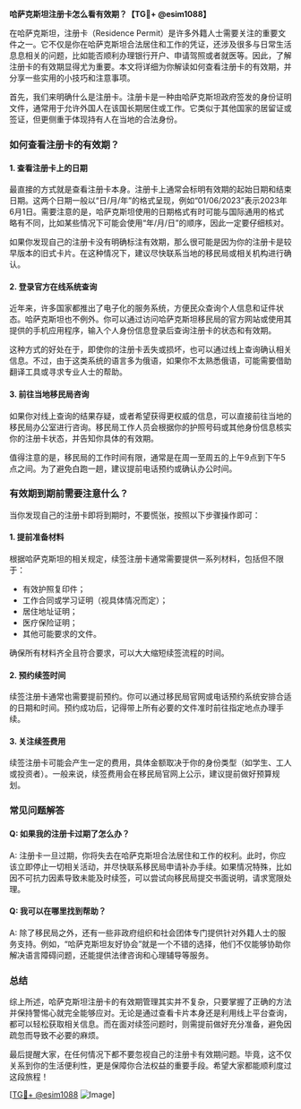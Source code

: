 **哈萨克斯坦注册卡怎么看有效期？【TG💪+ @esim1088】**

在哈萨克斯坦，注册卡（Residence Permit）是许多外籍人士需要关注的重要文件之一。它不仅是你在哈萨克斯坦合法居住和工作的凭证，还涉及很多与日常生活息息相关的问题，比如能否顺利办理银行开户、申请驾照或者就医等。因此，了解注册卡的有效期显得尤为重要。本文将详细为你解读如何查看注册卡的有效期，并分享一些实用的小技巧和注意事项。

首先，我们来明确什么是注册卡。注册卡是一种由哈萨克斯坦政府签发的身份证明文件，通常用于允许外国人在该国长期居住或工作。它类似于其他国家的居留证或签证，但更侧重于体现持有人在当地的合法身份。

### **如何查看注册卡的有效期？**

#### **1. 查看注册卡上的日期**
最直接的方式就是查看注册卡本身。注册卡上通常会标明有效期的起始日期和结束日期。这两个日期一般以“日/月/年”的格式呈现，例如“01/06/2023”表示2023年6月1日。需要注意的是，哈萨克斯坦使用的日期格式有时可能与国际通用的格式略有不同，比如某些情况下可能会使用“年/月/日”的顺序，因此一定要仔细核对。

如果你发现自己的注册卡没有明确标注有效期，那么很可能是因为你的注册卡是较早版本的旧式卡片。在这种情况下，建议尽快联系当地的移民局或相关机构进行确认。

#### **2. 登录官方在线系统查询**
近年来，许多国家都推出了电子化的服务系统，方便民众查询个人信息和证件状态。哈萨克斯坦也不例外。你可以通过访问哈萨克斯坦移民局的官方网站或使用其提供的手机应用程序，输入个人身份信息登录后查询注册卡的状态和有效期。

这种方式的好处在于，即使你的注册卡丢失或损坏，也可以通过线上查询确认相关信息。不过，由于这类系统的语言多为俄语，如果你不太熟悉俄语，可能需要借助翻译工具或寻求专业人士的帮助。

#### **3. 前往当地移民局咨询**
如果你对线上查询的结果存疑，或者希望获得更权威的信息，可以直接前往当地的移民局办公室进行咨询。移民局工作人员会根据你的护照号码或其他身份信息核实你的注册卡状态，并告知你具体的有效期。

值得注意的是，移民局的工作时间有限，通常是在周一至周五的上午9点到下午5点之间。为了避免白跑一趟，建议提前电话预约或确认办公时间。

### **有效期到期前需要注意什么？**

当你发现自己的注册卡即将到期时，不要慌张，按照以下步骤操作即可：

#### **1. 提前准备材料**
根据哈萨克斯坦的相关规定，续签注册卡通常需要提供一系列材料，包括但不限于：
- 有效护照复印件；
- 工作合同或学习证明（视具体情况而定）；
- 居住地址证明；
- 医疗保险证明；
- 其他可能要求的文件。

确保所有材料齐全且符合要求，可以大大缩短续签流程的时间。

#### **2. 预约续签时间**
续签注册卡通常也需要提前预约。你可以通过移民局官网或电话预约系统安排合适的日期和时间。预约成功后，记得带上所有必要的文件准时前往指定地点办理手续。

#### **3. 关注续签费用**
续签注册卡可能会产生一定的费用，具体金额取决于你的身份类型（如学生、工人或投资者）。一般来说，续签费用会在移民局官网上公示，建议提前做好预算规划。

### **常见问题解答**

#### **Q: 如果我的注册卡过期了怎么办？**
A: 注册卡一旦过期，你将失去在哈萨克斯坦合法居住和工作的权利。此时，你应该立即停止一切相关活动，并尽快联系移民局申请补办手续。如果情况特殊，比如因不可抗力因素导致未能及时续签，可以尝试向移民局提交书面说明，请求宽限处理。

#### **Q: 我可以在哪里找到帮助？**
A: 除了移民局之外，还有一些非政府组织和社会团体专门提供针对外籍人士的服务支持。例如，“哈萨克斯坦友好协会”就是一个不错的选择，他们不仅能够协助你解决语言障碍问题，还能提供法律咨询和心理辅导等服务。

### **总结**

综上所述，哈萨克斯坦注册卡的有效期管理其实并不复杂，只要掌握了正确的方法并保持警惕心就完全能够应对。无论是通过查看卡片本身还是利用线上平台查询，都可以轻松获取相关信息。而在面对续签问题时，则需提前做好充分准备，避免因疏忽而导致不必要的麻烦。

最后提醒大家，在任何情况下都不要忽视自己的注册卡有效期问题。毕竟，这不仅关系到你的生活便利性，更是保障你合法权益的重要手段。希望大家都能顺利度过这段旅程！

[[TG💪+ @esim1088](https://t.me/s/esim1088) ![Image](https://i.postimg.cc/4NQfJmqS/Snipaste-2025-05-13-00-14-12.png)]